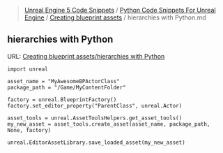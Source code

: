 > [Unreal Engine 5 Code Snippets](../../README.md) / [Python Code Snippets For Unreal Engine](../README.md) / [Creating blueprint assets](README.md) / hierarchies with Python.md
## hierarchies with Python
URL: [Creating blueprint assets/hierarchies with Python](https://forums.unrealengine.com/t/creating-blueprint-assets-hierarchies-with-python/115929)

```
import unreal
 
asset_name = "MyAwesomeBPActorClass"
package_path = "/Game/MyContentFolder"
 
factory = unreal.BlueprintFactory()
factory.set_editor_property("ParentClass", unreal.Actor)
 
asset_tools = unreal.AssetToolsHelpers.get_asset_tools()
my_new_asset = asset_tools.create_asset(asset_name, package_path, None, factory)
 
unreal.EditorAssetLibrary.save_loaded_asset(my_new_asset)
```